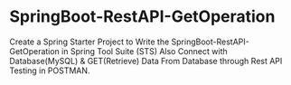 # SpringBoot-RestAPI-GetOperation
Create a Spring Starter Project to Write the SpringBoot-RestAPI-GetOperation in Spring Tool Suite (STS) Also Connect with Database(MySQL) &amp; GET(Retrieve) Data From Database through Rest API Testing in POSTMAN.
